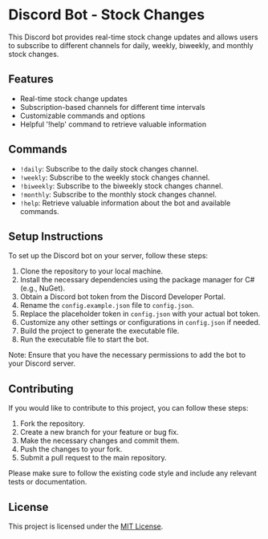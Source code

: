 # Discord Bot - Stock Changes

This Discord bot provides real-time stock change updates and allows users to subscribe to different channels for daily, weekly, biweekly, and monthly stock changes.

## Features

- Real-time stock change updates
- Subscription-based channels for different time intervals
- Customizable commands and options
- Helpful '!help' command to retrieve valuable information

## Commands

- `!daily`: Subscribe to the daily stock changes channel.
- `!weekly`: Subscribe to the weekly stock changes channel.
- `!biweekly`: Subscribe to the biweekly stock changes channel.
- `!monthly`: Subscribe to the monthly stock changes channel.
- `!help`: Retrieve valuable information about the bot and available commands.

## Setup Instructions

To set up the Discord bot on your server, follow these steps:

1. Clone the repository to your local machine.
2. Install the necessary dependencies using the package manager for C# (e.g., NuGet).
3. Obtain a Discord bot token from the Discord Developer Portal.
4. Rename the `config.example.json` file to `config.json`.
5. Replace the placeholder token in `config.json` with your actual bot token.
6. Customize any other settings or configurations in `config.json` if needed.
7. Build the project to generate the executable file.
8. Run the executable file to start the bot.

Note: Ensure that you have the necessary permissions to add the bot to your Discord server.

## Contributing

If you would like to contribute to this project, you can follow these steps:

1. Fork the repository.
2. Create a new branch for your feature or bug fix.
3. Make the necessary changes and commit them.
4. Push the changes to your fork.
5. Submit a pull request to the main repository.

Please make sure to follow the existing code style and include any relevant tests or documentation.

## License

This project is licensed under the [MIT License](LICENSE).

